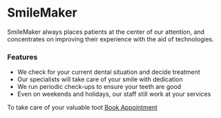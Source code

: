 # SmileMaker
SmileMaker always places patients at the center of our attention, and concentrates on improving their experience with the aid of technologies.

### Features
- We check for your current dental situation and decide treatment
- Our specialists will take care of your smile with dedication
- We run periodic check-ups to ensure your teeth are good
- Even on weekends and holidays, our staff still work at your services

To take care of your valuable toot [Book Appointment](https://smilemaker.firebaseapp.com/)